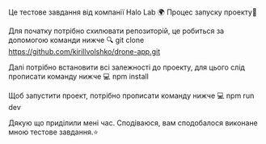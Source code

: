 Це тестове завдання від компанії Halo Lab 🌍
Процес запуску проекту🚀

Для початку потрібно схилювати репозиторій, це робиться за допомогою команди нижче 🔍
git clone https://github.com/kirillvolshko/drone-app.git

Далі потрібно встановити всі залежності до проекту, для цього слід прописати команду нижче 💻
npm install

Щоб запустити проект, потрібно прописати команду нижче 💻
npm run dev

Дякую що приділили мені час. Сподіваюся, вам сподобалося виконане мною тестове завдання.⭐️
